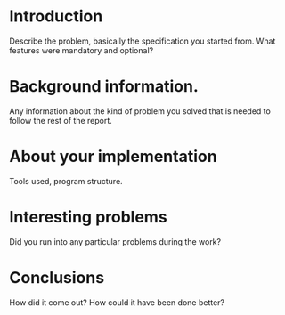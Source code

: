 # Introduction
Describe the problem, basically the specification you started from. What features were mandatory and optional?

# Background information.
Any information about the kind of problem you solved that is needed to follow the rest of the report.

# About your implementation
Tools used, program structure.

# Interesting problems
Did you run into any particular problems during the work?

# Conclusions
How did it come out? How could it have been done better?
